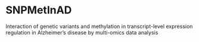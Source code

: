 # SNPMetInAD
Interaction of genetic variants and methylation in transcript-level expression regulation in Alzheimer’s disease by multi-omics data analysis

